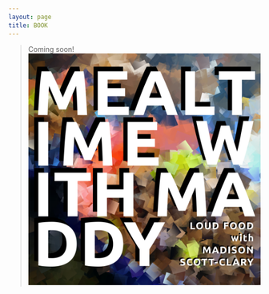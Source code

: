 ```yaml
---
layout: page
title: BOOK
---
```


<blockquote class="hero">Coming soon! <img src="/assets/images/cover.s.png" alt="Book cover" /></blockquote>
